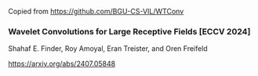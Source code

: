 Copied from https://github.com/BGU-CS-VIL/WTConv

### Wavelet Convolutions for Large Receptive Fields [ECCV 2024]

Shahaf E. Finder, Roy Amoyal, Eran Treister, and Oren Freifeld

https://arxiv.org/abs/2407.05848

